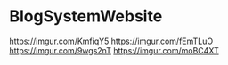 # BlogSystemWebsite

https://imgur.com/KmfiqY5
https://imgur.com/fEmTLuO
https://imgur.com/9wgs2nT
https://imgur.com/moBC4XT

